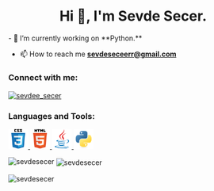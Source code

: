 <h1 align="center">Hi 👋, I'm Sevde Secer.</h1>
- 🔭 I’m currently working on **Python.**

- 📫 How to reach me **sevdeseceerr@gmail.com**

<h3 align="left">Connect with me:</h3>
<p align="left">
<a href="https://instagram.com/sevdee_secer" target="blank"><img align="center" src="https://raw.githubusercontent.com/rahuldkjain/github-profile-readme-generator/master/src/images/icons/Social/instagram.svg" alt="sevdee_secer" height="30" width="40" /></a>
</p>

<h3 align="left">Languages and Tools:</h3>
<p align="left"> <a href="https://www.w3schools.com/css/" target="_blank" rel="noreferrer"> <img src="https://raw.githubusercontent.com/devicons/devicon/master/icons/css3/css3-original-wordmark.svg" alt="css3" width="40" height="40"/> </a> <a href="https://www.w3.org/html/" target="_blank" rel="noreferrer"> <img src="https://raw.githubusercontent.com/devicons/devicon/master/icons/html5/html5-original-wordmark.svg" alt="html5" width="40" height="40"/> </a> <a href="https://www.java.com" target="_blank" rel="noreferrer"> <img src="https://raw.githubusercontent.com/devicons/devicon/master/icons/java/java-original.svg" alt="java" width="40" height="40"/> </a> <a href="https://www.python.org" target="_blank" rel="noreferrer"> <img src="https://raw.githubusercontent.com/devicons/devicon/master/icons/python/python-original.svg" alt="python" width="40" height="40"/> </a> </p>

<p><img align="left" src="https://github-readme-stats.vercel.app/api/top-langs?username=sevdesecer&show_icons=true&locale=en&layout=compact" alt="sevdesecer" /></p>

<p>&nbsp;<img align="center" src="https://github-readme-stats.vercel.app/api?username=sevdesecer&show_icons=true&locale=en" alt="sevdesecer" /></p>

<p><img align="center" src="https://github-readme-streak-stats.herokuapp.com/?user=sevdesecer&" alt="sevdesecer" /></p>
